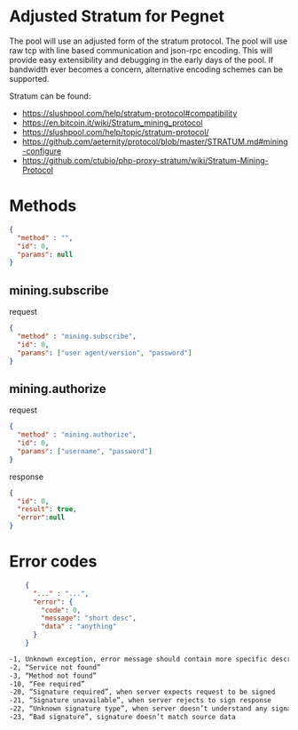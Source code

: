 # Adjusted Stratum for Pegnet

The pool will use an adjusted form of the stratum protocol. The pool will use raw tcp with line based communication and json-rpc encoding. This will provide easy extensibility and debugging in the early days of the pool. If bandwidth ever becomes a concern, alternative encoding schemes can be supported.

Stratum can be found:
- https://slushpool.com/help/stratum-protocol#compatibility
- https://en.bitcoin.it/wiki/Stratum_mining_protocol
- https://slushpool.com/help/topic/stratum-protocol/
- https://github.com/aeternity/protocol/blob/master/STRATUM.md#mining-configure
- https://github.com/ctubio/php-proxy-stratum/wiki/Stratum-Mining-Protocol


# Methods

```json
{
  "method" : "",
  "id": 0,
  "params": null
}
```

## mining.subscribe

request
```json
{
  "method" : "mining.subscribe",
  "id": 0,
  "params": ["user agent/version", "password"]
}
```

## mining.authorize

request
```json
{
  "method" : "mining.authorize",
  "id": 0,
  "params": ["username", "password"]
}
```

response
```json
{
  "id": 0,
  "result": true,
  "error":null
}
```

# Error codes

```json
    {
      "..." : "...",
      "error": {
        "code": 0,
        "message": "short desc",
        "data" : "anything"
      }
    }
```

```bash
-1, Unknown exception, error message should contain more specific description
-2, “Service not found”
-3, “Method not found”
-10, “Fee required”
-20, “Signature required”, when server expects request to be signed
-21, “Signature unavailable”, when server rejects to sign response
-22, “Unknown signature type”, when server doesn’t understand any signature type from “sign_type”
-23, “Bad signature”, signature doesn’t match source data

```